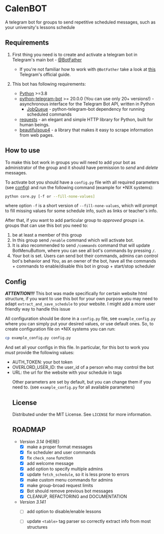 # CalenBOT

A telegram bot for groups to send repetitive scheduled messages, such as your university's lessons schedule

## Requirements

1. First thing you need is to create and activate a telegram bot in Telegram's main bot - [@BotFather](https://telegram.me/BotFather)
    * If you're not familiar how to work with `@BotFather` take a look at [this](https://core.telegram.org/bots/tutorial) Telegram's official guide.

2. This bot has following requirements:

    * [Python](https://www.python.org/) >=3.8
    * [python-telegram-bot](https://github.com/python-telegram-bot/python-telegram-bot) >= 20.0.0 (You can use only 20+ versions!) - asynchronous interface for the Telegram Bot API, written in Python
        * [JobQueue](https://docs.python-telegram-bot.org/en/v20.5/telegram.ext.jobqueue.html) - python-telegram-bot dependency for running scheduled commands
    * [requests](https://requests.readthedocs.io/en/latest/) - an elegant and simple HTTP library for Python, built for human beings.
    * [beautifulsoup4](https://pypi.org/project/beautifulsoup4/) - a library that makes it easy to scrape information from web pages.

## How to use

To make this bot work in groups you will need to add your bot as administrator of the group and it should have permission to *send* and *delete* messages.

To activate bot you should have a `config.py` file with all required parameters (see [config](#config)) and run the following command (example for *NIX systems):

```bash
python core.py [-f or --fill-none-values]
```

where option `-f` is a short version of `--fill-none-values`, which will prompt to fill missing values for some schedule info, such as links or teacher's info.

After that, if you want to add particular group to _approved groups_ i.e. groups that can use this bot you need to:

1. be at least a member of this group
2. In this group send `/enable` command which will activate bot.
3. It is also recommended to send `/commands` command that will update BotMenuButtom, where you can see all bot's commands by pressing `/`.
4. Your bot is set. Users can send bot their commands, admins can control bot's behavior and _You_, as an owner of the bot, have all the commands + commands to enable/disable this bot in group + start/stop scheduler

## Config

***ATTENTION!!!*** This bot was made specifically for certain website html structure, if you want to use this bot for your own purpose you may need to adapt `extract_and_save_schedule` to your website. I might add a more user friendly way to handle this issue

All configuration should be done in a `config.py` file, see `example_config.py` where you can simply put your desired values, or use default ones. So, to create configuration file on *NIX systems you can run:

```bash
cp example_config.py config.py
```

And set all your configs in this file. In particular, for this bot to work you *must* provide the following values:
* AUTH_TOKEN: your bot token
* OVERLORD_USER_ID: the user_id of a person who may control the bot
* URL: the url for the website with your schedule in <table> tags

Other parameters are set by default, but you can change them if you need to. (see `example_config.py` for all available parameters)

## License

Distributed under the MIT License. See `LICENSE` for more information.

## ROADMAP

* *Version 3.14* (HERE)
    * [X] make a proper format messages
    * [X] fix scheduler and user commands
    * [X] fix `check_none` function
    * [X] add welcome message
    * [X] add option to specify multiple admins
    * [X] update `fetch_schedule`, so it is less prone to errors
    * [X] make custom menu commands for admins
    * [X] make group-broad request limits
    * [X] Bot should remove previous bot messages
    * [X] CLEANUP, REFACTORING and DOCUMENTATION

* *Version 3.141*
    * [ ] add option to disable/enable lessons
    * [ ] update `<table>` tag parser so correctly extract info from most structures



